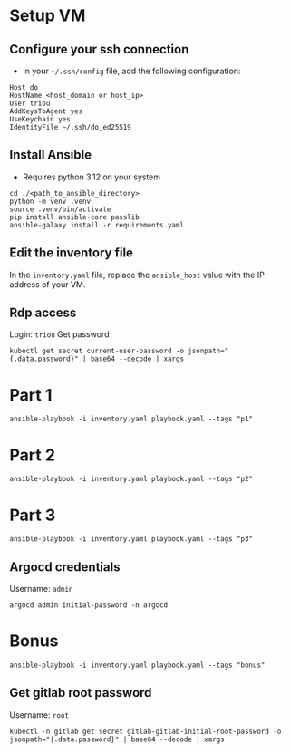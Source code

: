 # Setup VM

## Configure your ssh connection
    
* In your `~/.ssh/config` file, add the following configuration:
```text
Host do
HostName <host_domain or host_ip>
User triou
AddKeysToAgent yes
UseKeychain yes
IdentityFile ~/.ssh/do_ed25519
```

## Install Ansible

* Requires python 3.12 on your system

```shell
cd ./<path_to_ansible_directory>
python -m venv .venv
source .venv/bin/activate
pip install ansible-core passlib
ansible-galaxy install -r requirements.yaml
```

## Edit the inventory file

In the `inventory.yaml` file, replace the `ansible_host` value with the IP address of your VM.

## Rdp access

Login: `triou`
Get password
```shell
kubectl get secret current-user-password -o jsonpath="{.data.password}" | base64 --decode | xargs
```

# Part 1

```shell
ansible-playbook -i inventory.yaml playbook.yaml --tags "p1"
```

# Part 2

```shell
ansible-playbook -i inventory.yaml playbook.yaml --tags "p2"
```

# Part 3

```shell
ansible-playbook -i inventory.yaml playbook.yaml --tags "p3"
```

## Argocd credentials

Username: `admin`

```shell
argocd admin initial-password -n argocd
```

# Bonus

```shell
ansible-playbook -i inventory.yaml playbook.yaml --tags "bonus"
```

## Get gitlab root password

Username: `root`

```shell
kubectl -n gitlab get secret gitlab-gitlab-initial-root-password -o jsonpath="{.data.password}" | base64 --decode | xargs
```
